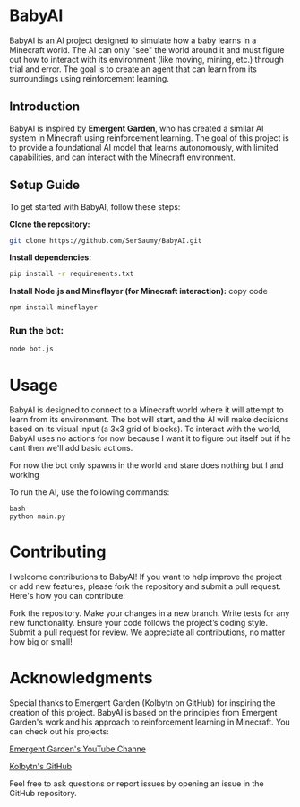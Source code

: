 # BabyAI

BabyAI is an AI project designed to simulate how a baby learns in a Minecraft world. The AI can only "see" the world around it and must figure out how to interact with its environment (like moving, mining, etc.) through trial and error. The goal is to create an agent that can learn from its surroundings using reinforcement learning.

## Introduction
BabyAI is inspired by **Emergent Garden**, who has created a similar AI system in Minecraft using reinforcement learning. The goal of this project is to provide a foundational AI model that learns autonomously, with limited capabilities, and can interact with the Minecraft environment.

## Setup Guide
To get started with BabyAI, follow these steps:

**Clone the repository:**
   ```bash
   git clone https://github.com/SerSaumy/BabyAI.git
```
**Install dependencies:**
```bash
pip install -r requirements.txt
```
**Install Node.js and Mineflayer (for Minecraft interaction):**
copy code
```bash
npm install mineflayer
```
### Run the bot:
```bash
node bot.js
```
# Usage
BabyAI is designed to connect to a Minecraft world where it will attempt to learn from its environment. The bot will start, and the AI will make decisions based on its visual input (a 3x3 grid of blocks). To interact with the world, BabyAI uses no actions for now because I want it to figure out itself but if he cant then we'll add basic actions.

For now the bot only spawns in the world and stare does nothing but I and working

To run the AI, use the following commands:
``` 
bash
python main.py
```
# Contributing
I welcome contributions to BabyAI! If you want to help improve the project or add new features, please fork the repository and submit a pull request. Here's how you can contribute:

Fork the repository.
Make your changes in a new branch.
Write tests for any new functionality.
Ensure your code follows the project’s coding style.
Submit a pull request for review.
We appreciate all contributions, no matter how big or small!

# Acknowledgments
Special thanks to Emergent Garden (Kolbytn on GitHub) for inspiring the creation of this project. BabyAI is based on the principles from Emergent Garden's work and his approach to reinforcement learning in Minecraft. You can check out his projects:

[Emergent Garden's YouTube Channe](https://www.youtube.com/@EmergentGarden)

[Kolbytn's GitHub](https://www.github.com/koblynt)

Feel free to ask questions or report issues by opening an issue in the GitHub repository.

